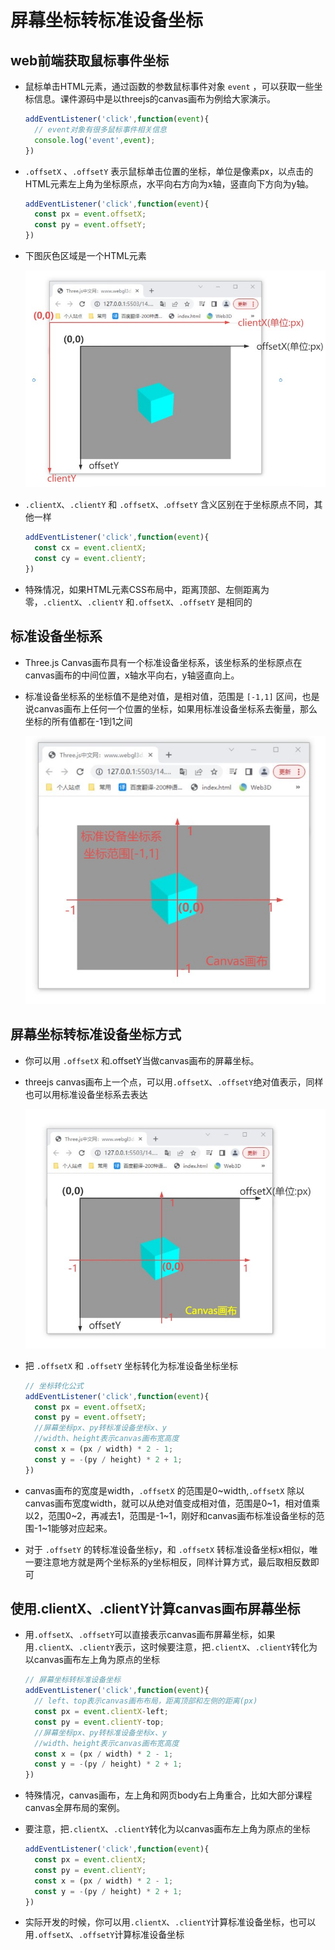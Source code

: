 # 屏幕坐标转标准设备坐标

## web前端获取鼠标事件坐标

+ 鼠标单击HTML元素，通过函数的参数鼠标事件对象 `event` ，可以获取一些坐标信息。课件源码中是以threejs的canvas画布为例给大家演示。

  ```js
  addEventListener('click',function(event){
    // event对象有很多鼠标事件相关信息
    console.log('event',event);
  })
  ```

+ `.offsetX` 、`.offsetY` 表示鼠标单击位置的坐标，单位是像素px，以点击的HTML元素左上角为坐标原点，水平向右方向为x轴，竖直向下方向为y轴。

  ```js
  addEventListener('click',function(event){
    const px = event.offsetX;
    const py = event.offsetY;
  })
  ```

+ 下图灰色区域是一个HTML元素

  ![client、offset坐标系](./images/client、offset坐标系.jpg)

+ `.clientX`、`.clientY` 和 `.offsetX`、.`offsetY` 含义区别在于坐标原点不同，其他一样

  ```js
  addEventListener('click',function(event){
    const cx = event.clientX;
    const cy = event.clientY;
  })
  ```

+ 特殊情况，如果HTML元素CSS布局中，距离顶部、左侧距离为零，`.clientX`、`.clientY` 和`.offsetX`、`.offsetY` 是相同的

## 标准设备坐标系

+ Three.js Canvas画布具有一个标准设备坐标系，该坐标系的坐标原点在canvas画布的中间位置，x轴水平向右，y轴竖直向上。

+ 标准设备坐标系的坐标值不是绝对值，是相对值，范围是 `[-1,1]` 区间，也是说canvas画布上任何一个位置的坐标，如果用标准设备坐标系去衡量，那么坐标的所有值都在-1到1之间

  ![WebGL标准设备坐标](images/WebGL标准设备坐标.jpg)

## 屏幕坐标转标准设备坐标方式

+ 你可以用 `.offsetX` 和.offsetY当做canvas画布的屏幕坐标。

+ threejs canvas画布上一个点，可以用`.offsetX`、`.offsetY`绝对值表示，同样也可以用标准设备坐标系去表达

  ![屏幕坐标转标准设备坐标](images/屏幕坐标转标准设备坐标.jpg)

+ 把 `.offsetX` 和 `.offsetY` 坐标转化为标准设备坐标坐标

  ```js
  // 坐标转化公式
  addEventListener('click',function(event){
    const px = event.offsetX;
    const py = event.offsetY;
    //屏幕坐标px、py转标准设备坐标x、y
    //width、height表示canvas画布宽高度
    const x = (px / width) * 2 - 1;
    const y = -(py / height) * 2 + 1;
  })
  ```

+ canvas画布的宽度是width，`.offsetX` 的范围是0~width,`.offsetX` 除以canvas画布宽度width，就可以从绝对值变成相对值，范围是0~1，相对值乘以2，范围0~2，再减去1，范围是-1~1，刚好和canvas画布标准设备坐标的范围-1~1能够对应起来。

+ 对于 `.offsetY` 的转标准设备坐标y，和 `.offsetX` 转标准设备坐标x相似，唯一要注意地方就是两个坐标系的y坐标相反，同样计算方式，最后取相反数即可

## 使用.clientX、.clientY计算canvas画布屏幕坐标

+ 用`.offsetX`、`.offsetY`可以直接表示canvas画布屏幕坐标，如果用`.clientX`、`.clientY`表示，这时候要注意，把`.clientX`、`.clientY`转化为以canvas画布左上角为原点的坐标

  ```js
  // 屏幕坐标转标准设备坐标
  addEventListener('click',function(event){
    // left、top表示canvas画布布局，距离顶部和左侧的距离(px)
    const px = event.clientX-left;
    const py = event.clientY-top;
    //屏幕坐标px、py转标准设备坐标x、y
    //width、height表示canvas画布宽高度
    const x = (px / width) * 2 - 1;
    const y = -(py / height) * 2 + 1;
  })
  ```

+ 特殊情况，canvas画布，左上角和网页body右上角重合，比如大部分课程canvas全屏布局的案例。

+ 要注意，把`.clientX`、`.clientY`转化为以canvas画布左上角为原点的坐标

  ```js
  addEventListener('click',function(event){
    const px = event.clientX;
    const py = event.clientY;
    const x = (px / width) * 2 - 1;
    const y = -(py / height) * 2 + 1;
  })
  ```

+ 实际开发的时候，你可以用`.clientX`、`.clientY`计算标准设备坐标，也可以用`.offsetX`、`.offsetY`计算标准设备坐标

